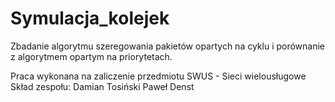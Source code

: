# Symulacja_kolejek
Zbadanie algorytmu szeregowania pakietów opartych na cyklu i porównanie z algorytmem opartym na priorytetach.

Praca wykonana na zaliczenie przedmiotu SWUS - Sieci wielousługowe
Skład zespołu:
Damian Tosiński
Paweł Denst
